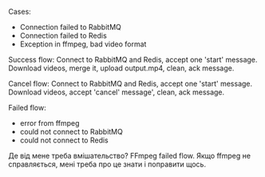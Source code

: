 Cases:

- Connection failed to RabbitMQ
- Connection failed to Redis
- Exception in ffmpeg, bad video format

Success flow:
Connect to RabbitMQ and Redis, accept one 'start' message. Download videos, merge it, upload output.mp4, clean, ack message.

Cancel flow:
Connect to RabbitMQ and Redis, accept one 'start' message. Download videos, accept 'cancel' message', clean, ack message.

Failed flow:
- error from ffmpeg
- could not connect to RabbitMQ
- could not connect to Redis

Де від мене треба вмішательство?
FFmpeg failed flow. Якщо ffmpeg не справляється, мені треба про це знати і поправити щось.
